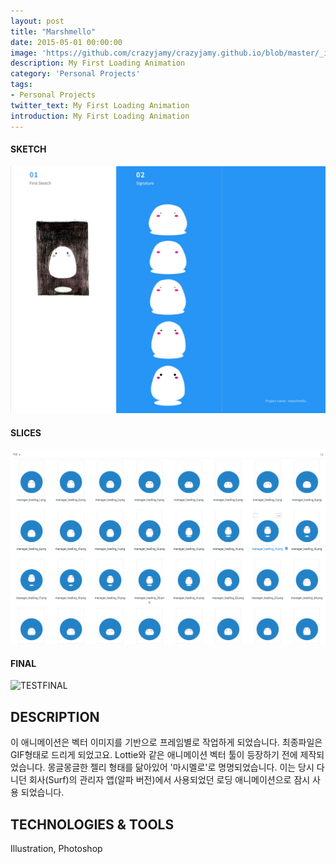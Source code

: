 ```yaml
---
layout: post
title: "Marshmello"
date: 2015-05-01 00:00:00
image: 'https://github.com/crazyjamy/crazyjamy.github.io/blob/master/_images/_thumbnail/marshmello.gif?raw=true'
description: My First Loading Animation
category: 'Personal Projects'
tags:
- Personal Projects
twitter_text: My First Loading Animation
introduction: My First Loading Animation
---
```


#### SKETCH
![과정](https://github.com/crazyjamy/crazyjamy.github.io/blob/master/_images/_post/marshmello/marshmello.png?raw=true)

#### SLICES
![SLICES](https://github.com/crazyjamy/crazyjamy.github.io/blob/master/_images/_post/marshmello/sli_marshmello.png?raw=true)

#### FINAL
![TESTFINAL](https://github.com/crazyjamy/crazyjamy.github.io/blob/master/_images/_post/marshmello/final-marshmello.gif?raw=true)

## DESCRIPTION
이 애니메이션은 벡터 이미지를 기반으로 프레임별로 작업하게 되었습니다. 최종파일은 GIF형태로 드리게 되었고요. 
Lottie와 같은 애니메이션 벡터 툴이 등장하기 전에 제작되었습니다. 
몽글몽글한 젤리 형태를 닮아있어 '마시멜로'로 명명되었습니다. 
이는 당시 다니던 회사(Surf)의 관리자 앱(알파 버전)에서 사용되었던 로딩 애니메이션으로 잠시 사용 되었습니다.

## TECHNOLOGIES & TOOLS
Illustration, Photoshop
